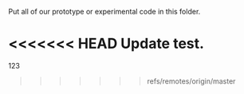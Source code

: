 Put all of our prototype or experimental code in this folder.

<<<<<<< HEAD
Update test.
=======
123
>>>>>>> refs/remotes/origin/master
